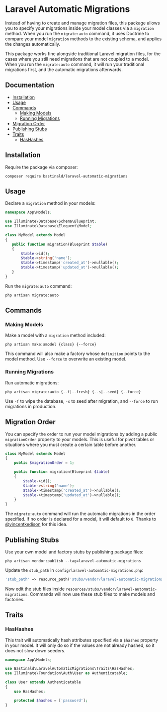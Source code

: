 # Laravel Automatic Migrations

Instead of having to create and manage migration files, this package allows you to specify your migrations inside your model classes via a `migration` method. When you run the `migrate:auto` command, it uses Doctrine to compare your model `migration` methods to the existing schema, and applies the changes automatically.

This package works fine alongside traditional Laravel migration files, for the cases where you still need migrations that are not coupled to a model. When you run the `migrate:auto` command, it will run your traditional migrations first, and the automatic migrations afterwards.

## Documentation

- [Installation](#installation)
- [Usage](#usage)
- [Commands](#commands)
    - [Making Models](#making-models)
    - [Running Migrations](#running-migrations)
- [Migration Order](#migration-order)
- [Publishing Stubs](#publishing-stubs)
- [Traits](#traits)
    - [HasHashes](#hashashes)

## Installation

Require the package via composer:

```console
composer require bastinald/laravel-automatic-migrations
```

## Usage

Declare a `migration` method in your models:

 ```php
namespace App\Models;

use Illuminate\Database\Schema\Blueprint;
use Illuminate\Database\Eloquent\Model;

class MyModel extends Model
{
    public function migration(Blueprint $table)
    {
        $table->id();
        $table->string('name');
        $table->timestamp('created_at')->nullable();
        $table->timestamp('updated_at')->nullable();
    }
}
 ```

Run the `migrate:auto` command:

```console
php artisan migrate:auto
```

## Commands

### Making Models

Make a model with a `migration` method included:

```console
php artisan make:amodel {class} {--force}
```

This command will also make a factory whose `definition` points to the model method. Use `--force` to overwrite an existing model.

### Running Migrations

Run automatic migrations:

```console
php artisan migrate:auto {--f|--fresh} {--s|--seed} {--force}
```

Use `-f` to wipe the database, `-s` to seed after migration, and `--force` to run migrations in production.

## Migration Order

You can specify the order to run your model migrations by adding a public `migrationOrder` property to your models. This is useful for pivot tables or situations where you must create a certain table before another.

```php
class MyModel extends Model
{
    public $migrationOrder = 1;

    public function migration(Blueprint $table)
    {
        $table->id();
        $table->string('name');
        $table->timestamp('created_at')->nullable();
        $table->timestamp('updated_at')->nullable();
    }
}
```

The `migrate:auto` command will run the automatic migrations in the order specified. If no order is declared for a model, it will default to `0`. Thanks to [@vincentkedison](https://github.com/vincentkedison) for this idea.

## Publishing Stubs

Use your own model and factory stubs by publishing package files:

```console
php artisan vendor:publish --tag=laravel-automatic-migrations
```

Update the `stub_path` in `config/laravel-automatic-migrations.php`:

```php
'stub_path' => resource_path('stubs/vendor/laravel-automatic-migrations'),
```

Now edit the stub files inside `resources/stubs/vendor/laravel-automatic-migrations`. Commands will now use these stub files to make models and factories.

## Traits

### HasHashes

This trait will automatically hash attributes specified via a `$hashes` property in your model. It will only do so if the values are not already hashed, so it does not slow down seeders.

```php
namespace App\Models;

use Bastinald\LaravelAutomaticMigrations\Traits\HasHashes;
use Illuminate\Foundation\Auth\User as Authenticatable;

class User extends Authenticatable
{
    use HasHashes;

    protected $hashes = ['password'];
}
```
